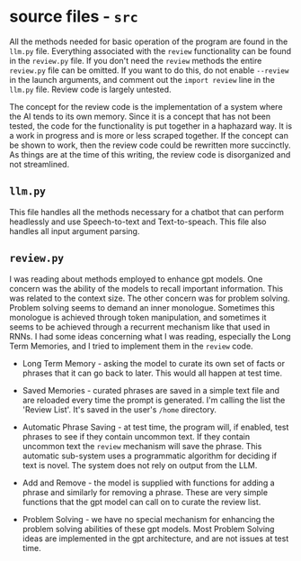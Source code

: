 # source files - `src`

All the methods needed for basic operation of the program are found in the `llm.py` file. Everything associated with the `review` functionality can be found in the `review.py` file. If you don't need the `review` methods the entire `review.py` file can be omitted. If you want to do this, do not enable `--review` in the launch arguments, and comment out the `import review` line in the `llm.py` file. Review code is largely untested.

The concept for the review code is the implementation of a system where the AI tends to its own memory. Since it is a concept that has not been tested, the code for the functionality is put together in a haphazard way. It is a work in progress and is more or less scraped together. If the concept can be shown to work, then the review code could be rewritten more succinctly. As things are at the time of this writing, the review code is disorganized and not streamlined. 

## `llm.py`
This file handles all the methods necessary for a chatbot that can perform headlessly and use Speech-to-text and Text-to-speach. This file also handles all input argument parsing.

## `review.py`

I was reading about methods employed to enhance gpt models. One concern was the ability of the models to recall important information. This was related to the context size. The other concern was for problem solving. Problem solving seems to demand an inner monologue. Sometimes this monologue is achieved through token manipulation, and sometimes it seems to be achieved through a recurrent mechanism like that used in RNNs. I had some ideas concerning what I was reading, especially the Long Term Memories, and I tried to implement them in the `review` code.

- Long Term Memory - asking the model to curate its own set of facts or phrases that it can go back to later. This would all happen at test time.

- Saved Memories - curated phrases are saved in a simple text file and are reloaded every time the prompt is generated. I'm calling the list the 'Review List'. It's saved in the user's `/home` directory.

- Automatic Phrase Saving - at test time, the program will, if enabled, test phrases to see if they contain uncommon text. If they contain uncommon text the `review` mechanism will save the phrase. This automatic sub-system uses a programmatic algorithm for deciding if text is novel. The system does not rely on output from the LLM.

- Add and Remove - the model is supplied with functions for adding a phrase and similarly for removing a phrase. These are very simple functions that the gpt model can call on to curate the review list.

- Problem Solving - we have no special mechanism for enhancing the problem solving abilities of these gpt models. Most Problem Solving ideas are implemented in the gpt architecture, and are not issues at test time. 



